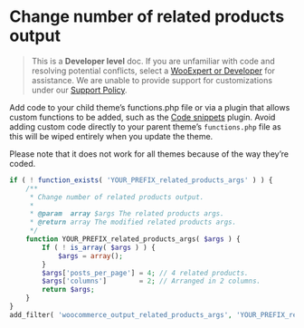 # Change number of related products output

> This is a **Developer level** doc. If you are unfamiliar with code and resolving potential conflicts, select a [WooExpert or Developer](https://woocommerce.com/customizations/) for assistance. We are unable to provide support for customizations under our [Support Policy](http://www.woocommerce.com/support-policy/?).

Add code to your child theme’s functions.php file or via a plugin that allows custom functions to be added, such as the [Code snippets](https://wordpress.org/plugins/code-snippets/) plugin. Avoid adding custom code directly to your parent theme’s `functions.php` file as this will be wiped entirely when you update the theme.

Please note that it does not work for all themes because of the way they’re coded.

```php
if ( ! function_exists( 'YOUR_PREFIX_related_products_args' ) ) {
	/**
	 * Change number of related products output.
	 *
	 * @param  array $args The related products args.
	 * @return array The modified related products args.
	 */
	function YOUR_PREFIX_related_products_args( $args ) {
        If ( ! is_array( $args ) ) {
            $args = array();
        }
		$args['posts_per_page'] = 4; // 4 related products.
		$args['columns']        = 2; // Arranged in 2 columns.
		return $args;
	}
}
add_filter( 'woocommerce_output_related_products_args', 'YOUR_PREFIX_related_products_args', 20 );
```
